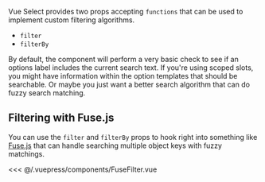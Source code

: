 Vue Select provides two props accepting `functions` that can be used to implement custom filtering
algorithms.

- `filter` <Badge text="v2.5.0+" />
- `filterBy` <Badge text="v2.5.0+" />

By default, the component will perform a very basic check to see if an options label includes
the current search text. If you're using scoped slots, you might have information within the
option templates that should be searchable. Or maybe you just want a better search algorithm that
can do fuzzy search matching.

## Filtering with Fuse.js

You can use the `filter` and `filterBy` props to hook right into something like
[Fuse.js](https://fusejs.io/) that can handle searching multiple object keys with fuzzy matchings.

<FuseFilter />

<<< @/.vuepress/components/FuseFilter.vue
